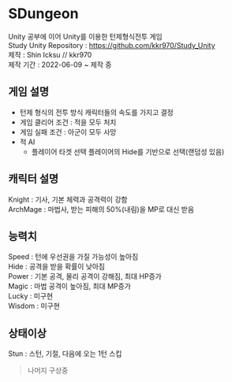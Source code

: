 # SDungeon
Unity 공부에 이어 Unity를 이용한 턴제형식전투 게임  
Study Unity Repository : https://github.com/kkr970/Study_Unity  
제작 : Shin Icksu // kkr970  
제작 기간 : 2022-06-09 ~ 제작 중  

게임 설명
-------------------------------
* 턴제 형식의 전투 방식 캐릭터들의 속도를 가지고 결정  
* 게임 클리어 조건 : 적을 모두 처치  
* 게임 실패 조건 : 아군이 모두 사망  
* 적 AI
  * 플레이어 타겟 선택
    플레이어의 Hide를 기반으로 선택(랜덤성 있음)  
    
    
캐릭터 설명
--------------------------------
Knight : 기사, 기본 체력과 공격력이 강함  
ArchMage : 마법사, 받는 피해의 50%(내림)을 MP로 대신 받음  


능력치
--------------------------------
Speed : 턴에 우선권을 가질 가능성이 높아짐  
Hide : 공격을 받을 확률이 낮아짐  
Power : 기본 공격, 물리 공격이 강해짐, 최대 HP증가  
Magic : 마법 공격이 높아짐, 최대 MP증가  
Lucky : 미구현  
Wisdom : 미구현  

상태이상
---------------------------------
Stun : 스턴, 기절, 다음에 오는 1턴 스킵  


> 나머지 구상중

